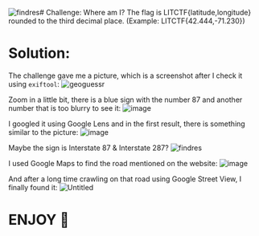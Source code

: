 ![findres](https://github.com/Katsumi1012/CTF/assets/108376735/cf7a0ef5-c4ad-443f-bebf-a4484ded36c1)# Challenge:
Where am I? The flag is LITCTF{latitude,longitude} rounded to the third decimal place. (Example: LITCTF{42.444,-71.230})

# Solution:
The challenge gave me a picture, which is a screenshot after I check it using `exiftool`:
![geoguessr](https://github.com/Katsumi1012/CTF/assets/108376735/1473adb3-1487-4d48-b8a1-f3a81ceb95f5)

Zoom in a little bit, there is a blue sign with the number 87 and another number that is too blurry to see it:
![image](https://github.com/Katsumi1012/CTF/assets/108376735/7187d993-c96a-432a-957f-da100b213448)

I googled it using Google Lens and in the first result, there is something similar to the picture:
![image](https://github.com/Katsumi1012/CTF/assets/108376735/7ba378a1-daf5-4b84-afda-e52a360ac6b9)

Maybe the sign is Interstate 87 & Interstate 287?
![findres](https://github.com/Katsumi1012/CTF/assets/108376735/f1299b44-c113-440e-a840-ec4553a6c3a2)

I used Google Maps to find the road mentioned on the website:
![image](https://github.com/Katsumi1012/CTF/assets/108376735/eb7aeeb8-f7e7-41b9-b230-af0acb152b8c)

And after a long time crawling on that road using Google Street View, I finally found it:
![Untitled](https://github.com/Katsumi1012/CTF/assets/108376735/5f53c438-a842-4c8e-ad3f-f6974a3116a9)

# ENJOY 🤡
